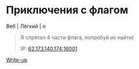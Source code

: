 # Приключения с флагом #
Веб | Лёгкий | n

> Я спрятал 4 части флага, попробуй их найти)
>
> IP: [62.173.140.174:16001](http://62.173.140.174:16001)

[Write-up](WRITEUP.md)
